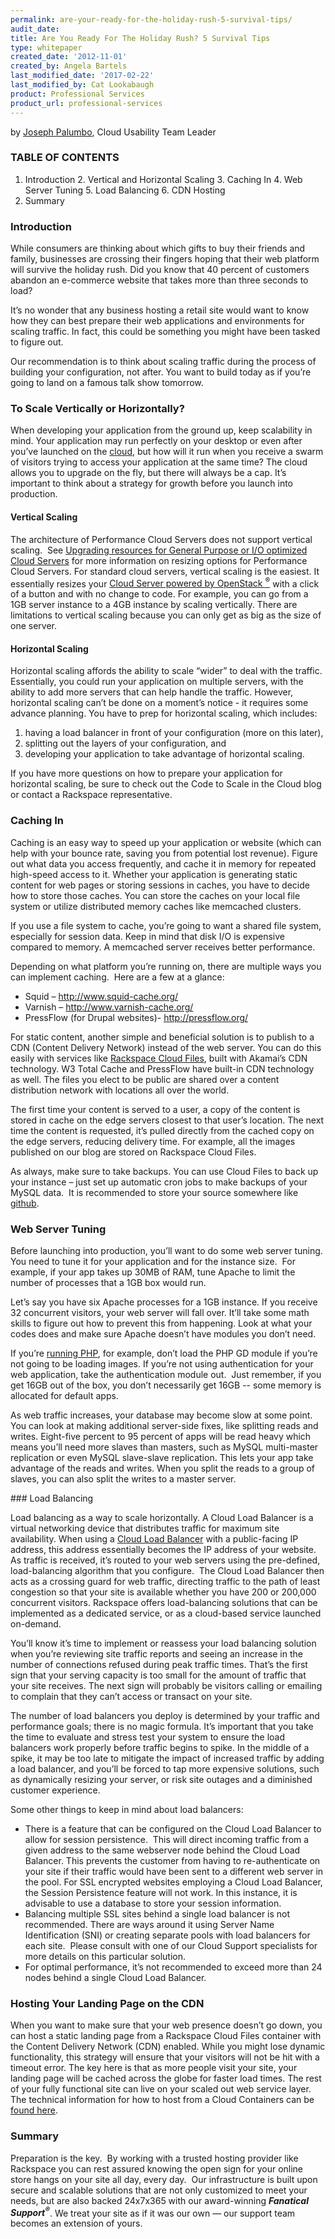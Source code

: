 ```yaml
---
permalink: are-your-ready-for-the-holiday-rush-5-survival-tips/
audit_date:
title: Are You Ready For The Holiday Rush? 5 Survival Tips
type: whitepaper
created_date: '2012-11-01'
created_by: Angela Bartels
last_modified_date: '2017-02-22'
last_modified_by: Cat Lookabaugh
product: Professional Services
product_url: professional-services
---
```


by [Joseph Palumbo](http://www.rackspace.com/blog/author/jpalumbo/), Cloud
Usability Team Leader

### TABLE OF CONTENTS

1. Introduction
2. Vertical and Horizontal Scaling
3. Caching In
4. Web Server Tuning
5. Load Balancing
6. CDN Hosting
7. Summary

### Introduction

While consumers are thinking about which gifts to buy their friends and
family, businesses are crossing their fingers hoping that their web
platform will survive the holiday rush. Did you know that 40 percent of
customers abandon an e-commerce website that takes more than three
seconds to load?

It’s no wonder that any business hosting a retail site would want to
know how they can best prepare their web applications and environments
for scaling traffic. In fact, this could be something you might have
been tasked to figure out.

Our recommendation is to think about scaling traffic during the process
of building your configuration, not after. You want to build today as if
you’re going to land on a famous talk show tomorrow.



### To Scale Vertically or Horizontally?

When developing your application from the ground up, keep scalability in
mind. Your application may run perfectly on your desktop or even after
you’ve launched on the [cloud](http://www.rackspace.com/cloud/), but how
will it run when you receive a swarm of visitors trying to access your
application at the same time? The cloud allows you to upgrade on the
fly, but there will always be a cap. It’s important to think about a
strategy for growth before you launch into production.

#### Vertical Scaling

The architecture of Performance Cloud Servers does not support vertical
scaling.  See [Upgrading resources for General Purpose or I/O optimized
Cloud
Servers](/how-to/upgrading-resources-for-general-purpose-or-io-optimized-cloud-servers) for
more information on resizing options for Performance Cloud Servers. For
standard cloud servers, vertical scaling is the easiest. It essentially
resizes your [Cloud Server powered by
OpenStack <sup>&reg;</sup>](http://www.rackspace.com/cloud/public/servers/) with
a click of a button and with no change to code. For example, you can go from a
1GB server instance to a 4GB instance by scaling vertically. There are
limitations to vertical scaling because you can only get as big as the
size of one server.

#### Horizontal Scaling

Horizontal scaling affords the ability to scale “wider” to deal with the
traffic. Essentially, you could run your application on multiple
servers, with the ability to add more servers that can help handle the
traffic. However, horizontal scaling can’t be done on a moment’s notice -
it requires some advance planning. You have to prep for horizontal
scaling, which includes:

1. having a load balancer in front of your configuration (more on this later),
2. splitting out the layers of your configuration, and
3. developing your application to take advantage of horizontal scaling.

If you have more questions on how to prepare your application for
horizontal scaling, be sure to check out the Code to Scale in the Cloud
blog or contact a Rackspace representative.

### Caching In

Caching is an easy way to speed up your application or website (which
can help with your bounce rate, saving you from potential lost revenue).
Figure out what data you access frequently, and cache it in memory for
repeated high-speed access to it. Whether your application is generating
static content for web pages or storing sessions in caches, you have to
decide how to store those caches. You can store the caches on your local
file system or utilize distributed memory caches like memcached
clusters.

If you use a file system to cache, you’re going to want a shared file
system, especially for session data. Keep in mind that disk I/O is
expensive compared to memory. A memcached server receives better
performance.

Depending on what platform you’re running on, there are multiple ways
you can implement caching.  Here are a few at a glance:

-   Squid – <http://www.squid-cache.org/>
-   Varnish – <http://www.varnish-cache.org/>
-   PressFlow (for Drupal websites)- <http://pressflow.org/>

For static content, another simple and beneficial solution is to publish
to a CDN (Content Delivery Network) instead of the web server. You can
do this easily with services like [Rackspace Cloud
Files](http://www.rackspace.com/cloud/public/files/), built with
Akamai’s CDN technology. W3 Total Cache and PressFlow have built-in CDN
technology as well. The files you elect to be public are shared over a
content distribution network with locations all over the world.

The first time your content is served to a user, a copy of the content
is stored in cache on the edge servers closest to that user’s location.
The next time the content is requested, it’s pulled directly from the
cached copy on the edge servers, reducing delivery time. For example,
all the images published on our blog are stored on Rackspace Cloud
Files.

As always, make sure to take backups. You can use Cloud Files to back up
your instance – just set up automatic cron jobs to make backups of your
MySQL data.  It is recommended to store your source somewhere like
[github](https://github.com/).

### Web Server Tuning

Before launching into production, you’ll want to do some web server
tuning. You need to tune it for your application and for the instance
size.  For example, if your app takes up 30MB of RAM, tune Apache to
limit the number of processes that a 1GB box would run.

Let’s say you have six Apache processes for a 1GB instance. If you
receive 32 concurrent visitors, your web server will fall over. It’ll
take some math skills to figure out how to prevent this from happening.
Look at what your codes does and make sure Apache doesn’t have modules
you don’t need.

If you’re [running PHP](http://www.rackspace.com/cloud/public/sites/web-hosting/php/),
for example, don’t load the PHP GD module if you’re not going to be loading
images. If you’re not using authentication for your web application,
take the authentication module out.  Just remember, if you get 16GB out
of the box, you don’t necessarily get 16GB -- some memory is allocated
for default apps.

As web traffic increases, your database may become slow at some point.
You can look at making additional server-side fixes, like splitting
reads and writes. Eight-five percent to 95 percent of apps will be read
heavy which means you’ll need more slaves than masters, such as MySQL
multi-master replication or even MySQL slave-slave replication. This
lets your app take advantage of the reads and writes. When you split the
reads to a group of slaves, you can also split the writes to a master
server.

### Load Balancing

Load balancing as a way to scale horizontally. A Cloud Load Balancer is
a virtual networking device that distributes traffic for maximum site
availability. When using a [Cloud Load
Balancer](http://www.rackspace.com/cloud/public/loadbalancers/) with a
public-facing IP address, this address essentially becomes the IP
address of your website. As traffic is received, it’s routed to your web
servers using the pre-defined, load-balancing algorithm that you
configure.  The Cloud Load Balancer then acts as a crossing guard for
web traffic, directing traffic to the path of least congestion so that
your site is available whether you have 200 or 200,000 concurrent
visitors. Rackspace offers load-balancing solutions that can be
implemented as a dedicated service, or as a cloud-based service launched
on-demand.

You’ll know it’s time to implement or reassess your load balancing
solution when you’re reviewing site traffic reports and seeing an
increase in the number of connections refused during peak traffic times.
That’s the first sign that your serving capacity is too small for the
amount of traffic that your site receives. The next sign will probably
be visitors calling or emailing to complain that they can’t access or
transact on your site.

The number of load balancers you deploy is determined by your traffic
and performance goals; there is no magic formula. It’s important that
you take the time to evaluate and stress test your system to ensure the
load balancers work properly before traffic begins to spike. In the
middle of a spike, it may be too late to mitigate the impact of
increased traffic by adding a load balancer, and you’ll be forced to tap
more expensive solutions, such as dynamically resizing your server, or
risk site outages and a diminished customer experience.

Some other things to keep in mind about load balancers:


-   There is a feature that can be configured on the Cloud Load Balancer
    to allow for session persistence.  This will direct incoming traffic
    from a given address to the same webserver node behind the Cloud
    Load Balancer. This prevents the customer from having to
    re-authenticate on your site if their traffic would have been sent
    to a different web server in the pool. For SSL encrypted websites
    employing a Cloud Load Balancer, the Session Persistence feature
    will not work. In this instance, it is advisable to use a database
    to store your session information.
-   Balancing multiple SSL sites behind a single load balancer is not
    recommended. There are ways around it using Server Name
    Identification (SNI) or creating separate pools with load balancers
    for each site.  Please consult with one of our Cloud Support
    specialists for more details on this particular solution.
-   For optimal performance, it’s not recommended to exceed more than 24
    nodes behind a single Cloud Load Balancer.

### Hosting Your Landing Page on the CDN

When you want to make sure that your web presence doesn’t go down, you
can host a static landing page from a Rackspace Cloud Files container
with the Content Delivery Network (CDN) enabled. While you might lose
dynamic functionality, this strategy will ensure that your visitors will
not be hit with a timeout error. The key here is that as more people
visit your site, your landing page will be cached across the globe for
faster load times. The rest of your fully functional site can live on
your scaled out web service layer. The technical information for how to
host from a Cloud Containers can be [found
here](http://www.rackspace.com/blog/rackspace-cloud-files-how-to-create-a-static-website/).

### Summary

Preparation is the key.  By working with a trusted hosting provider like
Rackspace you can rest assured knowing the open sign for your online
store hangs on your site all day, every day.  Our infrastructure is
built upon secure and scalable solutions that are not only customized to
meet your needs, but are also backed 24x7x365 with our award-winning
***Fanatical Support<sup>&reg;</sup>***. We treat your site as if it was our
own — our support team becomes an extension of yours.
